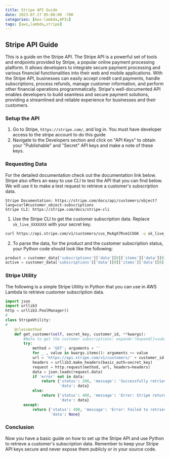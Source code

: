 ```yaml
---
title: Stripe API Guide
date: 2023-07-27 05:00:00 -700
categories: [Aws-lambda,APIs]
tags: [aws,lambda,stripe]
---
```


## Stripe API Guide
This is a guide on the Stripe API. The Stripe API is a powerful set of tools and endpoints provided by Stripe, a popular online payment processing platform. It allows developers to integrate secure payment processing and various financial functionalities into their web and mobile applications. With the Stripe API, businesses can easily accept credit card payments, handle subscriptions, process refunds, manage customer information, and perform other financial operations programmatically. Stripe's well-documented API enables developers to build seamless and secure payment solutions, providing a streamlined and reliable experience for businesses and their customers.

### Setup the API
1. Go to Stripe, ```https://stripe.com/```, and log in. You must have developer access to the stripe account to do this guide
2. Navigate to the Developers section and click on "API Keys" to obtain your "Publishable" and "Secret" API keys and make a note of these keys.

### Requesting Data
For the detailed documentation check out the documentation link below. Stripe also offers an easy to use CLI to test the API that you can find below. We will use it to make a test request to retrieve a customer's subscription data.
```
Stripe Documentation: https://stripe.com/docs/api/customers/object?lang=curl#customer_object-subscriptions
Stripe CLI: https://stripe.com/docs/stripe-cli
```
1. Use the Stripe CLI to get the customer subscription data. Replace ```sk_live_XXXXXXX``` with your secret key.
```bash
curl https://api.stripe.com/v1/customers/cus_MxAgX7Rvm1CUGK -u sk_live_XXXXXXX -d "expand[]"="subscriptions.data"
```
2. To parse the data, for the product and the customer subscription status, your Python code should look like the following:
```python
product = customer_data['subscriptions']['data'][0]['items']['data'][0]['plan']['product']
active = customer_data['subscriptions']['data'][0]['items']['data'][0]['plan']['active']
```

### Stripe Utility
The following is a simple Stripe Utility in Python that you can use in AWS Lambda to retrieve customer subscription data.
```python
import json
import urllib3
http = urllib3.PoolManager()
#
class StripeUtility:
#
	@classmethod
	def get_customer(self, secret_key, customer_id, **kwargs):
		#Note to get the customer subscriptions: expand='?expand[]=subscriptions.data'
		try:
			method = 'GET'; arguments = ''
			for _ , value in kwargs.items(): arguments += value
			url = 'https://api.stripe.com/v1/customers/' + customer_id + arguments
			headers = urllib3.make_headers(basic_auth=secret_key)
			request = http.request(method, url, headers=headers)
			data = json.loads(request.data)
			if 'error' not in data:
				return {'status': 200, 'message': 'Successfully retrieved data from Stripe.',
						'data': data}
			else:
				return {'status': 400, 'message': 'Error: Stripe returned an error, possibly customer_id does not exist.',
						'data': data}
		except:
			return {'status': 400, 'message': 'Error: Failed to retrieve data from Stripe.',
					'data': None}
```

### Conclusion
Now you have a basic guide on how to set up the Stripe API and use Python to retrieve a customer's subscription data. Remember to keep your Stripe API keys secure and never expose them publicly or in your source code.